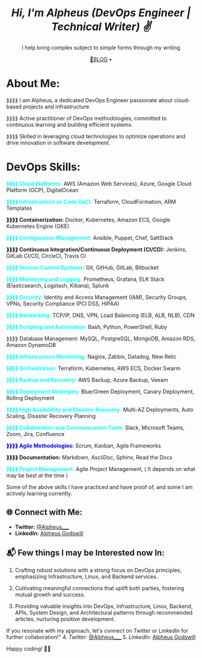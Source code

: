 <h1 align="center"><em>Hi, I'm Alpheus (DevOps Engineer | Technical Writer) ✌️</em></h1>
<p align="center"> I help bring complex subject to simple forms through my writing </p>
<p align="center">
  <a href="https://alpheus.hashnode.dev/">📖BLOG</a> • 
</p>

# About Me:

<P>⟫⟫⟫⟫ I am Alpheus, a dedicated DevOps Engineer passionate about cloud-based projects and infrastructure.</P>

<P>⟫⟫⟫⟫ Active practitioner of DevOps methodologies, committed to continuous learning and building efficient systems.</P>

<P>⟫⟫⟫⟫ Skilled in leveraging cloud technologies to optimize operations and drive innovation in software development.</P>

# DevOps Skills:

<p><strong  style="color:cyan;">⟫⟫⟫⟫ Cloud Platforms:</strong> AWS (Amazon Web Services), Azure, Google Cloud Platform (GCP), DigitalOcean</p>
 <p> <strong style="color:cyan;">⟫⟫⟫⟫ Infrastructure as Code (IaC):</strong> Terraform, CloudFormation, ARM Templates</p>
 <p><strong> ⟫⟫⟫⟫ Containerization:</strong> Docker, Kubernetes, Amazon ECS, Google Kubernetes Engine (GKE)</p>
 <p> <strong style="color:cyan;">⟫⟫⟫⟫ Configuration Management:</strong> Ansible, Puppet, Chef, SaltStack</p>
<p><strong>⟫⟫⟫⟫ Continuous Integration/Continuous Deployment (CI/CD):</strong> Jenkins, GitLab CI/CD, CircleCI, Travis CI</p>
 <p> <strong style="color:cyan;">⟫⟫⟫⟫ Version Control Systems:</strong> Git, GitHub, GitLab, Bitbucket</p>
 <p> <strong style="color:cyan;">⟫⟫⟫⟫ Monitoring and Logging:</strong> Prometheus, Grafana, ELK Stack (Elasticsearch, Logstash, Kibana), Splunk</p>
 <p> <strong style="color:cyan;">⟫⟫⟫⟫ Security:</strong> Identity and Access Management (IAM), Security Groups, VPNs, Security Compliance (PCI DSS, HIPAA)</p>
 <p> <strong style="color:cyan;">⟫⟫⟫⟫ Networking:</strong> TCP/IP, DNS, VPN, Load Balancing (ELB, ALB, NLB), CDN</p>
 <p> <strong style="color:cyan;">⟫⟫⟫⟫ Scripting and Automation:</strong> Bash, Python, PowerShell, Ruby</p>
 <p> ⟫⟫⟫⟫ Database Management:</strong> MySQL, PostgreSQL, MongoDB, Amazon RDS, Amazon DynamoDB</p>
<p><strong style="color:cyan;">⟫⟫⟫⟫ Infrastructure Monitoring:</strong> Nagios, Zabbix, Datadog, New Relic</p>
 <p> <strong style="color:cyan;">⟫⟫⟫⟫ Orchestration:</strong> Terraform, Kubernetes, AWS ECS, Docker Swarm</p>
 <p> <strong style="color:cyan;">⟫⟫⟫⟫ Backup and Recovery:</strong> AWS Backup, Azure Backup, Veeam</p>
  <p><strong style="color:cyan;">⟫⟫⟫⟫ Deployment Strategies:</strong> Blue/Green Deployment, Canary Deployment, Rolling Deployment</p>
  <p><strong style="color:cyan;">⟫⟫⟫⟫ High Availability and Disaster Recovery:</strong> Multi-AZ Deployments, Auto Scaling, Disaster Recovery Planning</p>
  <p><strong style="color:cyan;">⟫⟫⟫⟫ Collaboration and Communication Tools:</strong> Slack, Microsoft Teams, Zoom, Jira, Confluence</p>
  <p><strong style="color:Blue;">⟫⟫⟫⟫ Agile Methodologies:</strong> Scrum, Kanban, Agile Frameworks</p>
  <p><strong>⟫⟫⟫⟫ Documentation:</strong> Markdown, AsciiDoc, Sphinx, Read the Docs</p>
  <p><strong style="color:cyan;">⟫⟫⟫⟫ Project Management:</strong> Agile Project Management, ( It depends on what may be best at the time )</p>

Some of the above skills I have practiced and have proof of, and some I am actively learning currently.</p>

## 🌐 Connect with Me:

- **Twitter:** [@Alpheus\_\_\_](https://twitter.com/Alpheus___)
- **LinkedIn:** [Alpheus Godswill](https://www.linkedin.com/in/alpheus-godswill/)

## 📬 Few things I may be Interested now In:
1. Crafting robust solutions with a strong focus on DevOps principles, emphasizing Infrastructure, Linux, and Backend services.

2. Cultivating meaningful connections that uplift both parties, fostering mutual growth and success.

3. Providing valuable insights into DevOps, Infrastructure, Linux, Backend, APIs, System Design, and Architectural patterns through recommended articles, nurturing positive development.

If you resonate with my approach, let's connect on Twitter or LinkedIn for further collaboration!"
4. <em>Twitter:</em> [@Alpheus\_\_\_](https://twitter.com/Alpheus___)
5.  <em>LinkedIn:</em> [Alpheus Godswill](https://www.linkedin.com/in/alpheus-godswill/)

Happy coding! 🤖✨

<!-- [![Alpheus Godswill's GitHub stats](https://github-readme-stats.vercel.app/api?username=Alpheus-godswill1&count_private=true&show_icons=true&theme=merko)](https://github.com/Alpheus-godswill1/github-readme-stats) -->

<!-- [![My Github Language Stats](https://github-readme-stats.vercel.app/api/top-langs/?username=Alpheus-godswill1&layout=compact&theme=merko)](https://github.com/Alpheus-godswill1/github-readme-stats) -->
